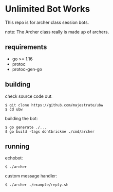 # Unlimited Bot Works

This repo is for archer class session bots.

note: The Archer class really is made up of archers.

## requirements

* go >= 1.16
* protoc
* protoc-gen-go

## building

check source code out:

    $ git clone https://github.com/majestrate/ubw
    $ cd ubw
    
building the bot:

    $ go generate ./...
    $ go build -tags dontbrickme ./cmd/archer

## running

echobot:

    $ ./archer

custom message handler:

    $ ./archer ./example/reply.sh
